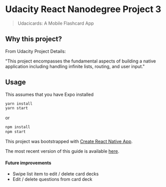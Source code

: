 # Udacity React Nanodegree Project 3
> Udacicards: A Mobile Flashcard App

## Why this project?

From Udacity Project Details:

"This project encompasses the fundamental aspects of building a native application including handling infinite lists, routing, and user input."

## Usage

This assumes that you have Expo installed

```bash
yarn install
yarn start
```
or
```bash
npm install
npm start
```


This project was bootstrapped with [Create React Native App](https://github.com/react-community/create-react-native-app).

The most recent version of this guide is available [here](https://github.com/react-community/create-react-native-app/blob/master/react-native-scripts/template/README.md).



#### Future improvements

- Swipe list item to edit / delete card decks
- Edit / delete questions from card deck